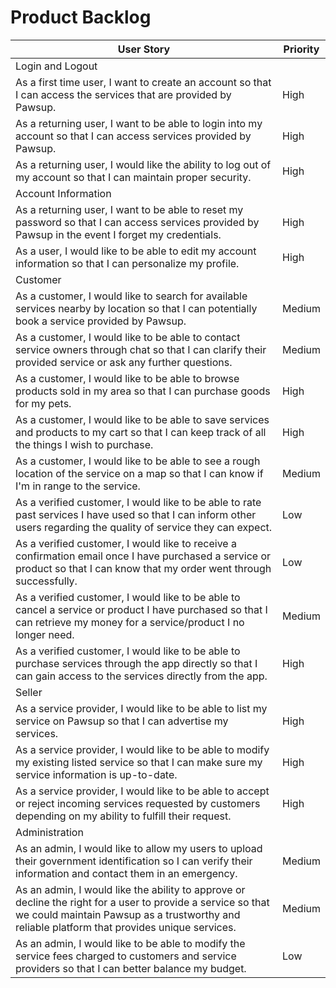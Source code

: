 # Product Backlog

| User Story    | Priority |
| --- | --- |
| Login and Logout |  |
|As a first time user, I want to create an account so that I can access the services that are provided by Pawsup.| High |
|As a returning user, I want to be able to login into my account so that I can access services provided by Pawsup.| High |
|As a returning user, I would like the ability to log out of my account so that I can maintain proper security.| High |
| Account Information |  |  |
|As a returning user, I want to be able to reset my password so that I can access services provided by Pawsup in the event I forget my credentials.| High |
|As a user, I would like to be able to edit my account information so that I can personalize my profile.| High |
| Customer |  |  |
|As a customer, I would like to search for available services nearby by location so that I can potentially book a service provided by Pawsup.| Medium |
|As a customer, I would like to be able to contact service owners through chat so that I can clarify their provided service or ask any further questions.| Medium |
|As a customer, I would like to be able to browse products sold in my area so that I can purchase goods for my pets. | High | 1 |
|As a customer, I would like to be able to save services and products to my cart so that I can keep track of all the things I wish to purchase. | High |
|As a customer, I would like to be able to see a rough location of the service on a map so that I can know if I'm in range to the service. | Medium |
|As a verified customer, I would like to be able to rate past services I have used so that I can inform other users regarding the quality of service they can expect. | Low |
|As a verified customer, I would like to receive a confirmation email once I have purchased a service or product so that I can know that my order went through successfully. | Low |
|As a verified customer, I would like to be able to cancel a service or product I have purchased so that I can retrieve my money for a service/product I no longer need. | Medium |
|As a verified customer, I would like to be able to purchase services through the app directly so that I can gain access to the services directly from the app.| High |
| Seller |  |
|As a service provider, I would like to be able to list my service on Pawsup so that I can advertise my services. | High |
|As a service provider, I would like to be able to modify my existing listed service so that I can make sure my service information is up-to-date. | High | 
|As a service provider, I would like to be able to accept or reject incoming services requested by customers depending on my ability to fulfill their request. | High | 
| Administration |  |
|As an admin, I would like to allow my users to upload their government identification so I can verify their information and contact them in an emergency.| Medium |
|As an admin, I would like the ability to approve or decline the right for a user to provide a service so that we could maintain Pawsup as a trustworthy and reliable platform that provides unique services.| Medium |
|As an admin, I would like to be able to modify the service fees charged to customers and service providers so that I can better balance my budget. | Low |
